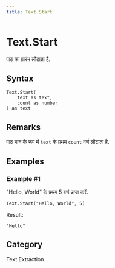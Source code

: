 ```yaml
---
title: Text.Start
---
```


# Text.Start


पाठ का प्रारंभ लौटाता है.


## Syntax

```powerquery
Text.Start(
    text as text,
    count as number
) as text
```


## Remarks

पाठ मान के रूप में <code>text</code> के प्रथम <code>count</code> वर्ण लौटाता है.


## Examples

### Example #1 
&#34;Hello, World&#34; के प्रथम 5 वर्ण प्राप्त करें.
```powerquery
Text.Start("Hello, World", 5)
```

Result: 
```powerquery
"Hello"
```




## Category
Text.Extraction
